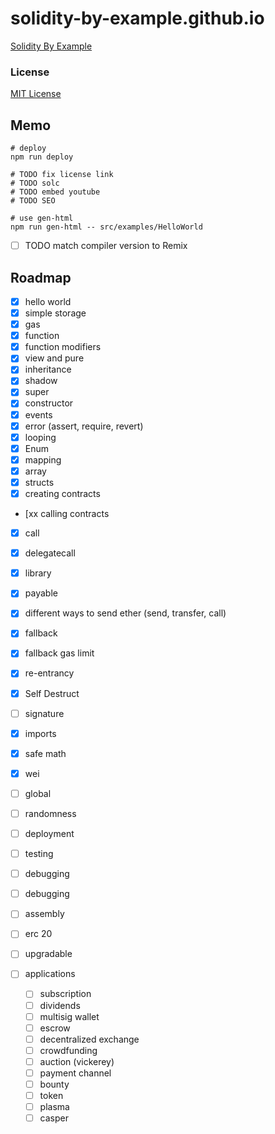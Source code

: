 # solidity-by-example.github.io

[Solidity By Example](https://solidity-by-example.org)

### License

[MIT License](LICENSE)

## Memo

```shell
# deploy
npm run deploy

# TODO fix license link
# TODO solc
# TODO embed youtube
# TODO SEO

# use gen-html
npm run gen-html -- src/examples/HelloWorld
```

- [ ] TODO match compiler version to Remix

## Roadmap

- [x] hello world
- [x] simple storage
- [x] gas
- [x] function
- [x] function modifiers
- [x] view and pure
- [x] inheritance
- [x] shadow
- [x] super
- [x] constructor
- [x] events
- [x] error (assert, require, revert)
- [x] looping
- [x] Enum
- [x] mapping
- [x] array
- [x] structs
- [x] creating contracts
- [xx calling contracts
- [x] call
- [x] delegatecall
- [x] library
- [x] payable
- [x] different ways to send ether (send, transfer, call)
- [x] fallback
- [x] fallback gas limit
- [x] re-entrancy
- [x] Self Destruct
- [ ] signature
- [x] imports
- [x] safe math
- [x] wei
- [ ] global

- [ ] randomness
- [ ] deployment
- [ ] testing
- [ ] debugging
- [ ] debugging
- [ ] assembly
- [ ] erc 20
- [ ] upgradable

- [ ] applications
  - [ ] subscription
  - [ ] dividends
  - [ ] multisig wallet
  - [ ] escrow
  - [ ] decentralized exchange
  - [ ] crowdfunding
  - [ ] auction (vickerey)
  - [ ] payment channel
  - [ ] bounty
  - [ ] token
  - [ ] plasma
  - [ ] casper
